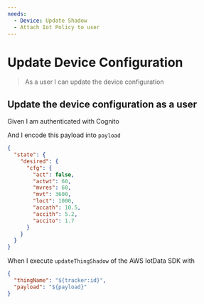 ```yaml
---
needs:
  - Device: Update Shadow
  - Attach Iot Policy to user
---
```


# Update Device Configuration

> As a user I can update the device configuration

## Update the device configuration as a user

Given I am authenticated with Cognito

And I encode this payload into `payload`

```json
{
  "state": {
    "desired": {
      "cfg": {
        "act": false,
        "actwt": 60,
        "mvres": 60,
        "mvt": 3600,
        "loct": 1000,
        "accath": 10.5,
        "accith": 5.2,
        "accito": 1.7
      }
    }
  }
}
```

When I execute `updateThingShadow` of the AWS IotData SDK with

```json
{
  "thingName": "${tracker:id}",
  "payload": "${payload}"
}
```

